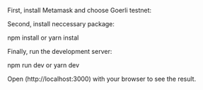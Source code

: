 First, install Metamask and choose Goerli testnet:

Second, install neccessary package:

npm install 
 or
yarn instal

Finally, run the development server:

npm run dev
 or
yarn dev

Open (http://localhost:3000) with your browser to see the result.